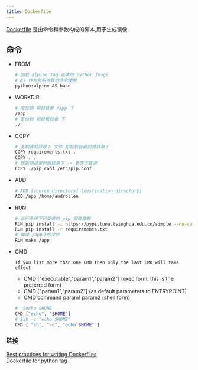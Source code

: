 ```yaml
---
title: Dockerfile
---
```


[Dockerfile](https://docs.docker.com/engine/reference/builder/) 是由命令和参数构成的脚本,用于生成镜像.  

## 命令

- FROM

  ```sh
  # 加载 alpine tag 版本的 python Image
  # As 作为别名供其他命令使用
  python:alpine AS base
  ```

- WORKDIR

  ```sh
  # 定位到 项目目录 /app 下
  /app
  # 定位到 项目根目录 下
  ./
  ```

- COPY

  ```sh
  # 复制当前目录下 文件 黏贴到容器的根目录下
  COPY requirements.txt .
  COPY . .
  # 放到项目里的跟目录下 -> 更改下载源
  COPY ./pip.conf /etc/pip.conf
  ```

- ADD  

  ```sh
  # ADD [source directory] [destination directory]
  ADD /app /home/androllen
  ```

- RUN

  ```sh
  # 运行系统下已安装的 pip 安装依赖
  RUN pip install -i https://pypi.tuna.tsinghua.edu.cn/simple --no-cache-dir -r requirements.txt
  RUN pip install -r requirements.txt
  # 编译 /app下的文件
  RUN make /app
  ```

- CMD

  `If you list more than one CMD then only the last CMD will take effect`
  - CMD ["executable","param1","param2"] (exec form, this is the preferred form)
  - CMD ["param1","param2"] (as default parameters to ENTRYPOINT)
  - CMD command param1 param2 (shell form)

  ```sh
  #  $echo $HOME
  CMD ["echo", "$HOME"]
  # $sh -c "echo $HOME"
  CMD [ "sh", "-c", "echo $HOME" ]
  ```

### 链接

[Best practices for writing Dockerfiles](https://docs.docker.com/develop/develop-images/dockerfile_best-practices)  
[Dockerfile for python tag](https://hub.docker.com/_/python)

